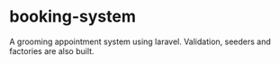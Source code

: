 # booking-system
A grooming appointment system using laravel. Validation, seeders and factories are also built.

